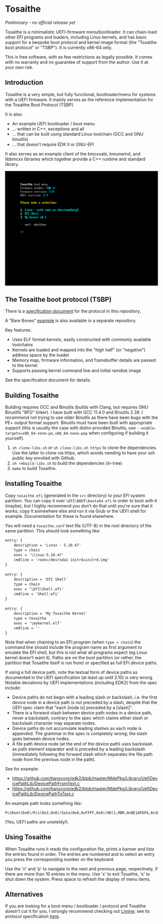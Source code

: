 # Tosaithe

_Preliminary - no official release yet_

Tosaithe is a minimalistic UEFI-firmware menu/bootloader. It can chain-load other EFI programs
and loaders, including Linux kernels, and has basic support for a bespoke boot protocol and
kernel image format (the "Tosaithe boot protocol" or "TSBP"). It is currently x86-64 only.

This is free software, with as few restrictions as legally possible. It comes with no warranty
and no guarantee of support from the author. Use it at your own risk.

## Introduction

Tosaithe is a very simple, but fully functional, bootloader/menu for systems with a UEFI firmware.
It mainly serves as the reference implementation for the Tosaithe Boot Protocol (TSBP).

It is also:

* An example UEFI bootloader / boot menu
* ... written in C++, exceptions and all
* ... that can be built using standard Linux toolchain (GCC and GNU binutils)
* ... that doesn't require EDK II or GNU-EFI

It also serves as an example client of the bmcxxabi, bmunwind, and libbmcxx libraries which
together provide a C++ runtime and standard library.

![A screenshot of Tosaithe displaying a boot menu](/screenshot/tosaithe-screenshot.png?raw=true "Tosaithe in action")

## The Tosaithe boot protocol (TSBP)

There is a [specification document](doc/TSBP.md) for the protocol in this repository.

A "Bare Bones" [example](https://github.com/davmac314/tosaithe-bb/) is also available in a
separate repository.

Key features:

* Uses ELF format kernels, easily constructed with commonly available toolchains
* Kernels are loaded and mapped into the "high half" (or "negative") address space by the loader
* Memory map, firmware information, and framebuffer details are passed to the kernel
* Supports passing kernel command line and initial ramdisk image

See the specification document for details.

## Building Tosaithe

Building requires GCC and Binutils (builds with Clang, but requires GNU Binutilfs "BFD" linker). I
have built with GCC 11.4.0 and Binutils 2.39. I recommend not trying to use older Binutils as
there have been bugs with the PE+ output format support. Binutils must have been built with
appropriate support (this is usually the case with distro-provided Binutils, use
`--enable-targets=x86_64-none-pe,x86_64-none-pep` when configuring if building it yourself).

1. `sh clone-libs.sh` or `sh clone-libs.sh https` to clone the dependencies. Use the latter to
    clone via https, which avoids needing to have your ssh public key enrolled with Github.
2. `sh rebuild-libs.sh` to build the dependencies (in-tree)
3. `make` to build Tosaithe.

## Installing Tosaithe

Copy `tosaithe.efi` (generated in the `src` directory) to your EFI system partition. You can copy
it over `\EFI\BOOT\bootx64.efi` in order to boot with it (maybe), but I highly recommend you don't
do that until you're sure that it works; copy it somewhere else and run it via Grub or the UEFI
shell for example. Documentation for these is found elsewhere.

You will need a `tosaithe.conf` text file (UTF-8) in the root directory of the same partition. This
should look something like:

```
entry: {
    description = 'Linux - 5.10.47'
    type = chain
    exec = '\linux-5.10.47'
    cmdline = 'root=/dev/sda1 initrd=initrd.img'
}

entry: {
    description = 'EFI Shell'
    type = chain
    exec = '\EFI\Shell.efi'
    cmdline = 'Shell.efi'
}

entry: {
    description = 'My Tosaithe Kernel'
    type = tosaithe
    exec = '\mykernel.elf'
    cmdline = ''
}
```

Note that when chaining to an EFI program (when `type = chain`) the command line should include
the program name as first argument to emulate the EFI shell, but this is not what all programs
expect (eg Linux kernel doesn't want it). Paths are on the boot partition (or rather, the
partition that Tosaithe itself is run from) or specified as full EFI device paths.

If using a full device path, note the textual form of device paths as documented in the UEFI
specification (at least up until 2.10) is very wrong. Notable deviations by UEFI implementations
(including EDK2) from the spec include:

* Device paths do not begin with a leading slash or backslash, i.e. the first device node in a
  device path is not preceded by a slash, despite that the UEFI spec claim that "each [node is]
  preceded by a [slash]".
* There is a forward-slash between device path nodes in a device path, never a backslash, contrary
  to the spec which claims either slash or backslash character may separate nodes.
* Device paths do not accumulate leading slashes as each node is appended. The grammar in the spec
  is completely wrong; the slash goes between device nodes.
* A file path device node (at the end of the device path) uses backslash as path element separator
  and is preceded by a leading backslash (immediately following the forward slash which separates
  the file path node from the previous node in the path).
  
See for example:
* https://github.com/tianocore/edk2/blob/master/MdePkg/Library/UefiDevicePathLib/DevicePathFromText.c
* https://github.com/tianocore/edk2/blob/master/MdePkg/Library/UefiDevicePathLib/DevicePathToText.c

An example path looks something like:
```
PciRoot(0x0)/Pci(0x3,0x0)/Sata(0x0,0xFFFF,0x0)/HD(1,MBR,0xBE1AFDFA,0x3F,0xFBC1)/\some\file.txt
```
(Yes, UEFI paths are unwieldy!).

## Using Tosaithe

When Tosaithe runs it reads the configuration file, prints a banner and lists the entries found in
order. The entries are numbered and to select an entry you press the corresponding number on the
keyboard.

Use the 'n' and 'p' to navigate to the next and previous page, respectively, if there are more
than 10 entries in the menu. Use 'x' to exit Tosaithe, 's' to shut down the system. Press space
to refresh the display of menu items.

## Alternatives

If you are looking for a boot menu / bootloader / protocol and Tosaithe doesn't cut it for you,
I strongly recommend checking out [Limine](https://github.com/limine-bootloader/limine); see its
protocol specification [here](https://github.com/limine-bootloader/limine/blob/trunk/PROTOCOL.md).
